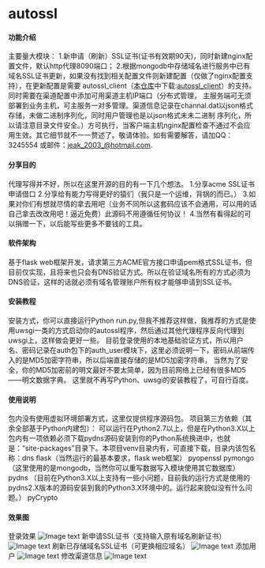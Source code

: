 # autossl

#### 功能介绍
主要量大模块：
    1.新申请（刷新）SSL证书(证书有效期90天)，同时新建nginx配置文件，默认http代理8090端口；
    2.根据mongodb中存储域名进行服务中已有域名SSL证书更新，如果没有找到相关配置文件则新建配置（仅做了nginx配置支持），在更新配置是需要
    autossl_client（[本仓库](https://gitee.com/luowei_lv)中下载:[autossl_client](https://gitee.com/luowei_lv/autossl_client)）的支持。同时需要在渠道配置中添加可用渠道主机IP端口（分布式管理，
    主服务端可无须部署到业务主机，可主服务一对多管理。渠道信息记录在channal.dat以json格式存储，未做二进制序列化，同时用户管理也是以json格式未未二进制
    序列化，所以请注意目录文件安全。）方可执行，当客户端主机nginx配置检查不通过不会应用生效。其它细节就不一一赘述了。敬请体验。如有需要解答，请加QQ：3245554
    或邮件：[jeak_2003_@hotmail.com](mailto:jeak_2003_@hotmail.com).
    
#### 分享目的
代理写得并不好，所以在这里开源的目的有一下几个想法。
    1.分享acme SSL证书申请借口
    2.分享给有能力写得更好的猿们（我只是一个运维，背锅的而已。）
    3.如果对你们有想就尽情的拿去用吧（业务不同所以这套码应该不会通用，可以用的话自己拿去改改用吧！逼近免费）此源码不用遵循任何协议！
    4.当然有看得起的可以捐赠一下，以后能写些更多不要钱的工具。

#### 软件架构
基于flask web框架开发，请求第三方ACME官方接口申请pem格式SSL证书，但目前仅实现，且将来也只会有DNS验证方式。所以在验证域名所有的方式必须为DNS验证，这样的话就必须有域名管理账户所有权才能够申请到SSL证书。


#### 安装教程

安装方式，你可以直接运行Python run.py,但我不推荐这样做，我推荐的方式是使用uwsgi一类的方式启动你的autossl程序，然后通过其他代理程序反向代理到uwsgi上，这样做会更好一些。
目前登录使用的本地基础验证方式，所以用户名、密码记录在auth包下的auth_user模块下，这里必须说明一下，密码从前端传入的是MD5加密字符串，所以后端直接存储的是MD5加密字符串，
当然为了安全，你的MD5加密前的明文最好不要太简单，因为目前网络上已经有很多MD5——明文数据字典。
这里就不再写Python、uwsgi的安装教程了，可自行百度。


#### 使用说明

包内没有使用虚拟环境部署方式，这里仅提供程序源码包。
项目第三方依赖（其余全部基于Python内建包）：
	可以运行在Python2.7以上，但是在Python3.X以上包内有一项依赖必须下载pydns源码安装到你的Python系统换进中，也就是：“site-packages”目录下。本项目venv目录内有，可直接下载，目录内该包名称：dns
	flask（当然运行的最基本要求，flask web框架）
	pyopenssl
	pymongo（这里使用的是mongodb，当然你可以重写数据写入模块使用其它数据库）
	pydns （目前在Python3.X以上支持有一些小问题，目前我的运行方式是使用的pydns2.X版本的源码安装到我的Python3.X环境中的。运行起来貌似没有什么问题。）
	pyCrypto

#### 效果图
登录效果
![Image text](https://gitee.com/luowei_lv/autossl/raw/master/static/images/img/QQ截图20190920095545.png)
新申请SSL证书（支持输入原有域名刷新证书）
![Image text](https://gitee.com/luowei_lv/autossl/raw/master/static/images/img/QQ截图20190920095624.png)
刷新已存储域名SSL证书（可更换相应域名）
![Image text](https://gitee.com/luowei_lv/autossl/raw/master/static/images/img/QQ截图20190920095851.png)
添加用户
![Image text](https://gitee.com/luowei_lv/autossl/raw/master/static/images/img/QQ截图20190920095915.png)
修改渠道信息
![Image text](https://gitee.com/luowei_lv/autossl/raw/master/static/images/img/QQ截图20190920100014.png)
